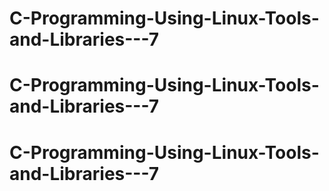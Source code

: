 # C-Programming-Using-Linux-Tools-and-Libraries---7
# C-Programming-Using-Linux-Tools-and-Libraries---7
# C-Programming-Using-Linux-Tools-and-Libraries---7
